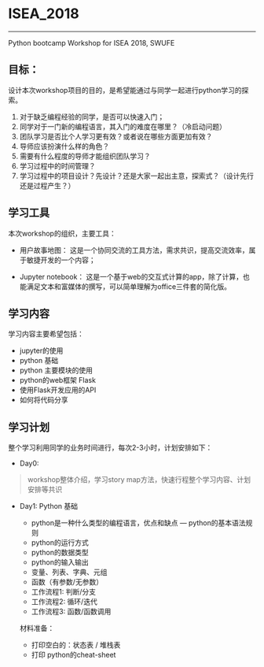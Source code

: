 # ISEA_2018
---
Python bootcamp Workshop for ISEA 2018, SWUFE

## 目标：

设计本次workshop项目的目的，是希望能通过与同学一起进行python学习的探索。

1. 对于缺乏编程经验的同学，是否可以快速入门；
2. 同学对于一门新的编程语言，其入门的难度在哪里？（冷启动问题）
3. 团队学习是否比个人学习更有效？或者说在哪些方面更加有效？
4. 导师应该扮演什么样的角色？
5. 需要有什么程度的导师才能组织团队学习？
6. 学习过程中的时间管理？
7. 学习过程中的项目设计？先设计？还是大家一起出主意，探索式？（设计先行还是过程产生？）

## 学习工具

本次workshop的组织，主要工具：
* 用户故事地图： 这是一个协同交流的工具方法，需求共识，提高交流效率，属于敏捷开发的一个内容；

* Jupyter notebook： 这是一个基于web的交互式计算的app，除了计算，也能满足文本和富媒体的撰写，可以简单理解为office三件套的简化版。

## 学习内容

学习内容主要希望包括：
* jupyter的使用
* python 基础
* python 主要模块的使用
* python的web框架 Flask
* 使用Flask开发应用的API
* 如何将代码分享

## 学习计划

整个学习利用同学的业务时间进行，每次2-3小时，计划安排如下：

* Day0:
> workshop整体介绍，学习story map方法，快速行程整个学习内容、计划安排等共识

* Day1: Python 基础
  - python是一种什么类型的编程语言，优点和缺点
  — python的基本语法规则
  - python的运行方式
  - python的数据类型
  - python的输入输出
  - 变量、列表、字典、元组
  - 函数（有参数/无参数）
  - 工作流程1: 判断/分支
  - 工作流程2: 循环/迭代
  - 工作流程3: 函数/函数调用

  材料准备：
  * 打印空白的：状态表 / 堆栈表
  * 打印 python的cheat-sheet
